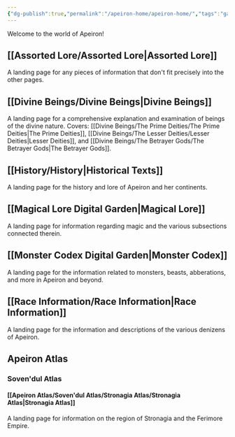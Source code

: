 ```yaml
---
{"dg-publish":true,"permalink":"/apeiron-home/apeiron-home/","tags":"gardenEntry","dgHomeLink":true,"dgPassFrontmatter":false}
---
```



Welcome to the world of Apeiron!

## [[Assorted Lore/Assorted Lore|Assorted Lore]]
A landing page for any pieces of information that don't fit precisely into the other pages.

## [[Divine Beings/Divine Beings|Divine Beings]]
A landing page for a comprehensive explanation and examination of beings of the divine nature. 
Covers: [[Divine Beings/The Prime Deities/The Prime Deities|The Prime Deities]], [[Divine Beings/The Lesser Deities/Lesser Deities|Lesser Deities]], and [[Divine Beings/The Betrayer Gods/The Betrayer Gods|The Betrayer Gods]].

## [[History/History|Historical Texts]]
A landing page for the history and lore of Apeiron and her continents.

## [[Magical Lore Digital Garden|Magical Lore]]
A landing page for information regarding magic and the various subsections connected therein.

## [[Monster Codex Digital Garden|Monster Codex]]
A landing page for the information related to monsters, beasts, abberations, and more in Apeiron and beyond.

## [[Race Information/Race Information|Race Information]]
A landing page for the information and descriptions of the various denizens of Apeiron.

## Apeiron Atlas
### Soven'dul Atlas
#### [[Apeiron Atlas/Soven'dul Atlas/Stronagia Atlas/Stronagia Atlas|Stronagia Atlas]]
A landing page for information on the region of Stronagia and the Ferimore Empire.
